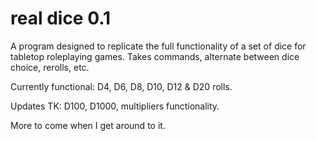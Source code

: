 # real dice 0.1
A program designed to replicate the full functionality of a set of dice for tabletop roleplaying games.
Takes commands, alternate between dice choice, rerolls, etc.

Currently functional: D4, D6, D8, D10, D12 & D20 rolls.

Updates TK: D100, D1000, multipliers functionality.

More to come when I get around to it.
